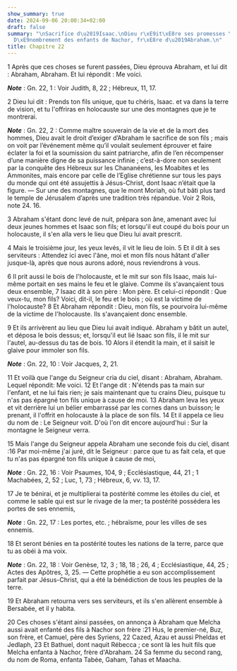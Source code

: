 ```yaml
---
show_summary: true
date: 2024-09-06 20:00:34+02:00
draft: false
summary: "\nSacrifice d\u2019Isaac.\nDieu r\xE9it\xE8re ses promesses \xE0 Abraham.\n\
  D\xE9nombrement des enfants de Nachor, fr\xE8re d\u2019Abraham.\n"
title: Chapitre 22
---
```





1 Après que ces choses se furent passées, Dieu éprouva Abraham, et lui dit : Abraham, Abraham. Et lui répondit : Me voici.

***Note*** :  Gn. 22, 1 : Voir Judith, 8, 22 ; Hébreux, 11, 17.

2 Dieu lui dit : Prends ton fils unique, que tu chéris, Isaac. et va dans la terre de vision, et tu l'offriras en holocauste sur une des montagnes que je te montrerai.

***Note*** :  Gn. 22, 2 : Comme maître souverain de la vie et de la mort des hommes, Dieu avait le droit d’exiger d’Abraham le sacrifice de son fils ; mais on voit par l’événement même qu’il voulait seulement éprouver et faire éclater la foi et la soumission du saint patriarche, afin de l’en récompenser d’une manière digne de sa puissance infinie ; c’est-à-dore non seulement par la conquête des Hébreux sur les Chananéens, les Moabites et les Ammonites, mais encore par celle de l’Eglise chrétienne sur tous les pays du monde qui ont été assujettis à Jésus-Christ, dont Isaac n’était que la figure. ― Sur une des montagnes, que le mont Moriah, où fut bâti plus tard le temple de Jérusalem d’après une tradition très répandue. Voir 2 Rois, note 24. 16.


3 Abraham s'étant donc levé de nuit, prépara son âne, amenant avec lui deux jeunes hommes et Isaac son fils; et lorsqu'il eut coupé du bois pour un holocauste, il s'en alla vers le lieu que Dieu lui avait prescrit.


4 Mais le troisième jour, les yeux levés, il vit le lieu de loin. 5 Et il dit à ses serviteurs : Attendez ici avec l'âne, moi et mon fils nous hâtant d'aller jusque-là, après que nous aurons adoré, nous reviendrons à vous.


6 Il prit aussi le bois de l'holocauste, et le mit sur son fils Isaac, mais lui-même portait en ses mains le feu et le glaive. Comme ils s'avançaient tous deux ensemble, 7 Isaac dit à son père : Mon père. Et celui-ci répondit : Que veux-tu, mon fils? Voici, dit-il, le feu et le bois ; où est la victime de l'holocauste? 8 Et Abraham répondit : Dieu, mon fils, se pourvoira lui-même de la victime de l'holocauste. Ils s'avançaient donc ensemble.


9 Et ils arrivèrent au lieu que Dieu lui avait indiqué. Abraham y bâtit un autel, et déposa le bois dessus; et, lorsqu'il eut lié Isaac son fils, il le mit sur l'autel, au-dessus du tas de bois. 10 Alors il étendit la main, et il saisit le glaive pour immoler son fils.

***Note*** :  Gn. 22, 10 : Voir Jacques, 2, 21.

11 Et voilà que l'ange du Seigneur cria du ciel, disant : Abraham, Abraham. Lequel répondit: Me voici. 12 Et l'ange dit : N'étends pas ta main sur l'enfant, et ne lui fais rien; je sais maintenant que tu crains Dieu, puisque tu n'as pas épargné ton fils unique à cause de moi. 13 Abraham leva les yeux et vit derrière lui un bélier embarrassé par les cornes dans un buisson; le prenant, il l'offrit en holocauste à la place de son fils. 14 Et il appela ce lieu du nom de : Le Seigneur voit. D'où l'on dit encore aujourd'hui : Sur la montagne le Seigneur verra.


15 Mais l'ange du Seigneur appela Abraham une seconde fois du ciel, disant :16 Par moi-même j'ai juré, dit le Seigneur : parce que tu as fait cela, et que tu n'as pas épargné ton fils unique à cause de moi,

***Note*** :  Gn. 22, 16 : Voir Psaumes, 104, 9 ; Ecclésiastique, 44, 21 ; 1 Machabées, 2, 52 ; Luc, 1, 73 ; Hébreux, 6, vv. 13, 17.

17 Je te bénirai, et je multiplierai ta postérité comme les étoiles du ciel, et comme le sable qui est sur le rivage de la mer; ta postérité possédera les portes de ses ennemis,

***Note*** :  Gn. 22, 17 : Les portes, etc. ; hébraïsme, pour les villes de ses ennemis.

18 Et seront bénies en ta postérité toutes les nations de la terre, parce que tu as obéi à ma voix.

***Note*** :  Gn. 22, 18 : Voir Genèse, 12, 3 ; 18, 18 ; 26, 4 ; Ecclésiastique, 44, 25 ; Actes des Apôtres, 3, 25. ― Cette prophétie a eu son accomplissement parfait par Jésus-Christ, qui a été la bénédiction de tous les peuples de la terre.


19 Et Abraham retourna vers ses serviteurs, et ils s'en allèrent ensemble à Bersabée, et il y habita.


20 Ces choses s'étant ainsi passées, on annonça à Abraham que Melcha aussi avait enfanté des fils à Nachor son frère :21 Hus, le premier-né, Buz, son frère, et Camuel, père des Syriens, 22 Cazed, Azau et aussi Pheldas et Jedlaph, 23 Et Bathuel, dont naquit Rébecca ; ce sont là les huit fils que Melcha enfanta à Nachor, frère d'Abraham. 24 Sa femme du second rang, du nom de Roma, enfanta Tabée, Gaham, Tahas et Maacha.

